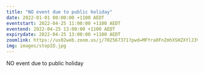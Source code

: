 ```yaml
---
title: "NO event due to public holiday"
date: 2022-01-01 00:00:00 +1100 AEDT
eventstart: 2022-04-25 11:00:00 +1100 AEDT
eventend: 2022-04-25 13:00:00 +1100 AEDT
expirydate: 2022-04-25 13:00:00 +1100 AEDT
zoomlink: https://us02web.zoom.us/j/702567371?pwd=MFYra0FnZmhXSHZXYlJ3VE5GMGkwZz09
img: images/stopID.jpg
---
```


NO event due to public holiday